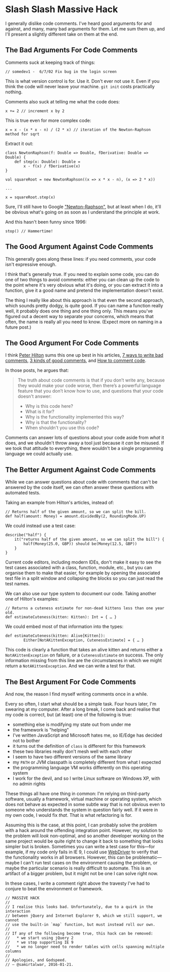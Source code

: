 # Slash Slash Massive Hack

I generally dislike code comments. I've heard good arguments for and against, and many, many bad arguments for them. Let me sum them up, and I'll present a slightly different take on them at the end.

## The Bad Arguments For Code Comments

Comments suck at keeping track of things:

    // somedev1 -  6/7/02 Fix bug in the login screen

This is what version control is for. Use it. Don't ever not use it. Even if you think the code will never leave your machine. `git init` costs practically nothing.

Comments also suck at telling me what the code does:

    x += 2 // increment x by 2

This is true even for more complex code:

    x = x - (x * x - n) / (2 * x) // iteration of the Newton-Raphson method for sqrt

Extract it out:

    class NewtonRaphson(f: Double => Double, fDerivative: Double => Double) {
        def step(x: Double): Double =
            x - f(x) / fDerivative(x)
    }

    val squareRoot = new NewtonRaphson((x => x * x - n), (x => 2 * x))

    ...

    x = squareRoot.step(x)

Sure, I'll still have to Google ["Newton-Raphson"][Newton's method], but at least when I do, it'll be obvious what's going on as soon as I understand the principle at work.

And this hasn't been funny since 1996:

    stop() // Hammertime!

[Newton's method]: https://en.wikipedia.org/wiki/Newton's_method

## The Good Argument Against Code Comments

This generally goes along these lines: if you need comments, your code isn't expressive enough.

I think that's generally true. If you need to explain some code, you can do one of two things to avoid comments: either you can clean up the code to the point where it's very obvious what it's doing, or you can extract it into a function, give it a good name and pretend the implementation doesn't exist.

The thing I really like about this approach is that even the second approach, which sounds pretty dodgy, is quite good. If you can name a function really well, it probably does one thing and one thing only. This means you've figured out a decent way to separate your concerns, which means that often, the name is really all you need to know. (Expect more on naming in a future post.)

## The Good Argument For Code Comments

I think [Peter Hilton][@peterhilton] sums this one up best in his articles, [7 ways to write bad comments][], [3 kinds of good comments][], and [How to comment code][].

In those posts, he argues that:

> The truth about code comments is that if you don’t write any, because they would make your code worse, then there’s a powerful language feature that you don’t know how to use, and questions that your code doesn't answer:
>
>   * Why is this code here?
>   * What is it for?
>   * Why is the functionality implemented this way?
>   * Why is that the functionality?
>   * When shouldn't you use this code?

Comments can answer lots of questions about your code aside from *what* it does, and we shouldn't throw away a tool just because it *can* be misused. If we took that attitude to everything, there wouldn't be a single programming language we could actually use.

[@peterhilton]: https://twitter.com/peterhilton
[7 ways to write bad comments]: http://hilton.org.uk/blog/7-ways-to-write-bad-comments
[3 kinds of good comments]: http://hilton.org.uk/blog/3-kinds-of-good-comments
[How to comment code]: http://hilton.org.uk/blog/how-to-comment-code

## The Better Argument Against Code Comments

While we can answer questions about code with comments that can't be answered by the code itself, we can often answer these questions with automated tests.

Taking an example from Hilton's articles, instead of:

    // Returns half of the given amount, so we can split the bill.
    def half(amount: Money) = amount.dividedBy(2, RoundingMode.UP)

We could instead use a test case:

    describe("half") {
        it("returns half of the given amount, so we can split the bill") {
            half(Money(25.0, GBP)) should be(Money(12.5, GBP))
        }
    }

Current code editors, including modern IDEs, don't make it easy to see the test cases associated with a class, function, module, etc., but you can organise them to make that easier, for example by opening the associated test file in a split window and collapsing the blocks so you can just read the test names.

We can also use our type system to document our code. Taking another one of Hilton's examples:

    // Returns a cuteness estimate for non-dead kittens less than one year old.
    def estimateCuteness(kitten: Kitten): Int = { … }

We could embed most of that information into the types:

    def estimateCuteness(kitten: Alive[Kitten]):
            Either[NotAKittenException, CutenessEstimate] = { … }

This code is clearly a function that takes an alive kitten and returns either a `NotAKittenException` on failure, or a `CutenessEstimate` on success. The only information missing from this line are the circumstances in which we might return a `NotAKittenException`. And we can write a test for that.

## The Best Argument For Code Comments

And now, the reason I find myself writing comments once in a while.

Every so often, I start what should be a simple task. Four hours later, I'm swearing at my computer. After a long break, I come back and realise that my code is correct, but (at least) one of the following is true:

  * something else is modifying my state out from under me
  * the framework is "helping"
  * I've written JavaScript and Microsoft hates me, so IE/Edge has decided not to bother
  * it turns out the definition of `class` is different for this framework
  * these two libraries really don't mesh well with each other
  * I seem to have two different versions of the same library
  * my `PATH` or JVM classpath is completely different from what I expected
  * the programming language VM works differently on this operating system
  * I work for the devil, and so I write Linux software on Windows XP, with no admin rights

These things all have one thing in common: I'm relying on third-party software, usually a framework, virtual machine or operating system, which does not behave as expected in some subtle way that is not obvious even to someone who understands the system in question fairly well. If it were in my own code, I would fix *that*. That is what refactoring is for.

Assuming this is the case, at this point, I can probably solve the problem with a hack around the offending integration point. However, my solution to the problem will *look* non-optimal, and so another developer working on the same project would be quite right to change it back to something that looks simpler but is broken. Sometimes you can write a test case for this—for example, if my code only fails in IE 9, I could use [WebDriver][] to verify that the functionality works in all browsers. However, this can be problematic—maybe I can't run test cases on the environment causing the problem, or maybe the particular scenario is really difficult to automate. This is an artifact of a bigger problem, but it might not be one I can solve right now.

In these cases, I write a comment right above the travesty I've had to conjure to beat the environment or framework.

    // MASSIVE HACK
    //
    // I realise this looks bad. Unfortunately, due to a quirk in the interaction
    // between jQuery and Internet Explorer 9, which we still support, we cannot
    // use the built-in `map` function, but must instead roll our own.
    //
    // If any of the following become true, this hack can be removed:
    //   * we start using jQuery 2
    //   * we stop supporting IE 9
    //   * we no longer need to render tables with cells spanning multiple columns
    //
    // Apologies, and Godspeed.
    // — @samirtalwar, 2016-01-21.

[WebDriver]: http://www.seleniumhq.org/projects/webdriver/
